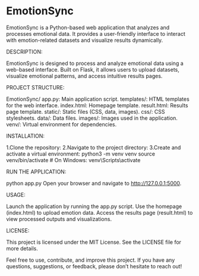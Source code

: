 # EmotionSync

EmotionSync is a Python-based web application that analyzes and processes emotional data. It provides a user-friendly interface to interact with emotion-related datasets and visualize results dynamically.

DESCRIPTION:

EmotionSync is designed to process and analyze emotional data using a web-based interface. Built on Flask, it allows users to upload datasets, visualize emotional patterns, and access intuitive results pages.

PROJECT STRUCTURE:

EmotionSync/
app.py: Main application script.
templates/: HTML templates for the web interface.
index.html: Homepage template.
result.html: Results page template.
static/: Static files (CSS, data, images).
css/: CSS stylesheets.
data/: Data files.
images/: Images used in the application.
venv/: Virtual environment for dependencies.

INSTALLATION:

1.Clone the repository:
2.Navigate to the project directory:
3.Create and activate a virtual environment:
  python3 -m venv venv
  source venv/bin/activate  # On Windows: venv\Scripts\activate


RUN THE APPLICATION:

python app.py
Open your browser and navigate to http://127.0.0.1:5000.

USAGE:

Launch the application by running the app.py script.
Use the homepage (index.html) to upload emotion data.
Access the results page (result.html) to view processed outputs and visualizations.


LICENSE:

This project is licensed under the MIT License. See the LICENSE file for more details.


Feel free to use, contribute, and improve this project. If you have any questions, suggestions, or feedback, please don’t hesitate to reach out!


